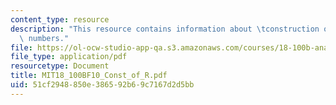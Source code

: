 ```yaml
---
content_type: resource
description: "This resource contains information about \tconstruction of the real\
  \ numbers."
file: https://ol-ocw-studio-app-qa.s3.amazonaws.com/courses/18-100b-analysis-i-fall-2010/51cf2948850e386592b69c7167d2d5bb_MIT18_100BF10_Const_of_R.pdf
file_type: application/pdf
resourcetype: Document
title: MIT18_100BF10_Const_of_R.pdf
uid: 51cf2948-850e-3865-92b6-9c7167d2d5bb
---
```

